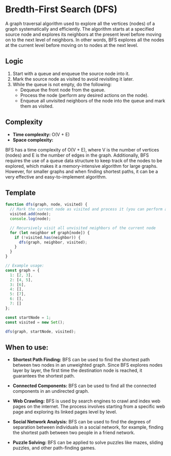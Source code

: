 # Bredth-First Search (DFS) 

A graph traversal algorithm used to explore all the vertices (nodes) of a graph systematically and efficiently. The algorithm starts at a specified source node and explores its neighbors at the present level before moving on to the next level of neighbors. In other words, BFS explores all the nodes at the current level before moving on to nodes at the next level.

## Logic

1. Start with a queue and enqueue the source node into it.
1. Mark the source node as visited to avoid revisiting it later.
1. While the queue is not empty, do the following:
    * Dequeue the front node from the queue.
    * Process the node (perform any desired actions on the node).
    * Enqueue all unvisited neighbors of the node into the queue and mark them as visited.

## Complexity

* **Time complexity:** O(V + E)
* **Space complexity:**

BFS has a time complexity of O(V + E), where V is the number of vertices (nodes) and E is the number of edges in the graph. Additionally, BFS requires the use of a queue data structure to keep track of the nodes to be explored, which makes it a memory-intensive algorithm for large graphs. However, for smaller graphs and when finding shortest paths, it can be a very effective and easy-to-implement algorithm.

## Template
```javascript
function dfs(graph, node, visited) {
  // Mark the current node as visited and process it (you can perform any actions here)
  visited.add(node);
  console.log(node);

  // Recursively visit all unvisited neighbors of the current node
  for (let neighbor of graph[node]) {
    if (!visited.has(neighbor)) {
      dfs(graph, neighbor, visited);
    }
  }
}

// Example usage:
const graph = {
  1: [2, 3],
  2: [4, 5],
  3: [6],
  4: [],
  5: [7],
  6: [],
  7: []
};

const startNode = 1;
const visited = new Set();

dfs(graph, startNode, visited);
```

## When to use:

* **Shortest Path Finding:** BFS can be used to find the shortest path between two nodes in an unweighted graph. Since BFS explores nodes layer by layer, the first time the destination node is reached, it guarantees the shortest path.

* **Connected Components:** BFS can be used to find all the connected components in an undirected graph.

* **Web Crawling:** BFS is used by search engines to crawl and index web pages on the internet. The process involves starting from a specific web page and exploring its linked pages level by level.

* **Social Network Analysis:** BFS can be used to find the degrees of separation between individuals in a social network, for example, finding the shortest path between two people in a friend network.

* **Puzzle Solving:** BFS can be applied to solve puzzles like mazes, sliding puzzles, and other path-finding games.